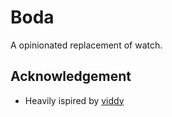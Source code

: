 # Boda

A opinionated replacement of watch.

## Acknowledgement

- Heavily ispired by [viddy](https://github.com/sachaos/viddy)
